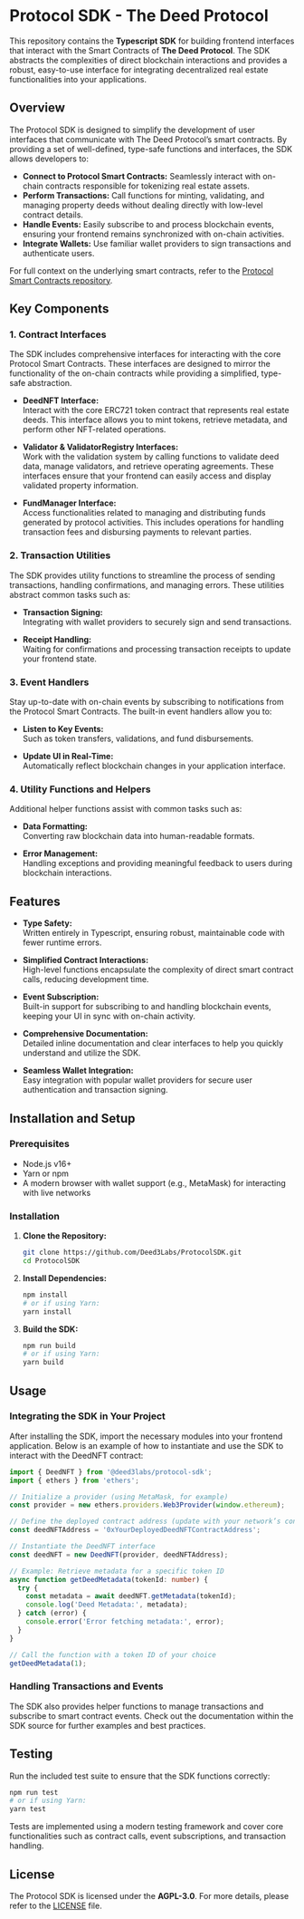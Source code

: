 # Protocol SDK - The Deed Protocol

This repository contains the **Typescript SDK** for building frontend interfaces that interact with the Smart Contracts of **The Deed Protocol**. The SDK abstracts the complexities of direct blockchain interactions and provides a robust, easy-to-use interface for integrating decentralized real estate functionalities into your applications.

## Overview

The Protocol SDK is designed to simplify the development of user interfaces that communicate with The Deed Protocol’s smart contracts. By providing a set of well-defined, type-safe functions and interfaces, the SDK allows developers to:

- **Connect to Protocol Smart Contracts:** Seamlessly interact with on-chain contracts responsible for tokenizing real estate assets.
- **Perform Transactions:** Call functions for minting, validating, and managing property deeds without dealing directly with low-level contract details.
- **Handle Events:** Easily subscribe to and process blockchain events, ensuring your frontend remains synchronized with on-chain activities.
- **Integrate Wallets:** Use familiar wallet providers to sign transactions and authenticate users.

For full context on the underlying smart contracts, refer to the [Protocol Smart Contracts repository](https://github.com/Deed3Labs/Protocol-Contracts/tree/contract-changes).

## Key Components

### 1. Contract Interfaces

The SDK includes comprehensive interfaces for interacting with the core Protocol Smart Contracts. These interfaces are designed to mirror the functionality of the on-chain contracts while providing a simplified, type-safe abstraction.

- **DeedNFT Interface:**  
  Interact with the core ERC721 token contract that represents real estate deeds. This interface allows you to mint tokens, retrieve metadata, and perform other NFT-related operations.

- **Validator & ValidatorRegistry Interfaces:**  
  Work with the validation system by calling functions to validate deed data, manage validators, and retrieve operating agreements. These interfaces ensure that your frontend can easily access and display validated property information.

- **FundManager Interface:**  
  Access functionalities related to managing and distributing funds generated by protocol activities. This includes operations for handling transaction fees and disbursing payments to relevant parties.

### 2. Transaction Utilities

The SDK provides utility functions to streamline the process of sending transactions, handling confirmations, and managing errors. These utilities abstract common tasks such as:

- **Transaction Signing:**  
  Integrating with wallet providers to securely sign and send transactions.
  
- **Receipt Handling:**  
  Waiting for confirmations and processing transaction receipts to update your frontend state.

### 3. Event Handlers

Stay up-to-date with on-chain events by subscribing to notifications from the Protocol Smart Contracts. The built-in event handlers allow you to:

- **Listen to Key Events:**  
  Such as token transfers, validations, and fund disbursements.
  
- **Update UI in Real-Time:**  
  Automatically reflect blockchain changes in your application interface.

### 4. Utility Functions and Helpers

Additional helper functions assist with common tasks such as:

- **Data Formatting:**  
  Converting raw blockchain data into human-readable formats.
  
- **Error Management:**  
  Handling exceptions and providing meaningful feedback to users during blockchain interactions.

## Features

- **Type Safety:**  
  Written entirely in Typescript, ensuring robust, maintainable code with fewer runtime errors.

- **Simplified Contract Interactions:**  
  High-level functions encapsulate the complexity of direct smart contract calls, reducing development time.

- **Event Subscription:**  
  Built-in support for subscribing to and handling blockchain events, keeping your UI in sync with on-chain activity.

- **Comprehensive Documentation:**  
  Detailed inline documentation and clear interfaces to help you quickly understand and utilize the SDK.

- **Seamless Wallet Integration:**  
  Easy integration with popular wallet providers for secure user authentication and transaction signing.

## Installation and Setup

### Prerequisites

- Node.js v16+
- Yarn or npm
- A modern browser with wallet support (e.g., MetaMask) for interacting with live networks

### Installation

1. **Clone the Repository:**

   ```bash
   git clone https://github.com/Deed3Labs/ProtocolSDK.git
   cd ProtocolSDK
   ```

2. **Install Dependencies:**

   ```bash
   npm install
   # or if using Yarn:
   yarn install
   ```

3. **Build the SDK:**

   ```bash
   npm run build
   # or if using Yarn:
   yarn build
   ```

## Usage

### Integrating the SDK in Your Project

After installing the SDK, import the necessary modules into your frontend application. Below is an example of how to instantiate and use the SDK to interact with the DeedNFT contract:

```typescript
import { DeedNFT } from '@deed3labs/protocol-sdk';
import { ethers } from 'ethers';

// Initialize a provider (using MetaMask, for example)
const provider = new ethers.providers.Web3Provider(window.ethereum);

// Define the deployed contract address (update with your network’s contract address)
const deedNFTAddress = '0xYourDeployedDeedNFTContractAddress';

// Instantiate the DeedNFT interface
const deedNFT = new DeedNFT(provider, deedNFTAddress);

// Example: Retrieve metadata for a specific token ID
async function getDeedMetadata(tokenId: number) {
  try {
    const metadata = await deedNFT.getMetadata(tokenId);
    console.log('Deed Metadata:', metadata);
  } catch (error) {
    console.error('Error fetching metadata:', error);
  }
}

// Call the function with a token ID of your choice
getDeedMetadata(1);
```

### Handling Transactions and Events

The SDK also provides helper functions to manage transactions and subscribe to smart contract events. Check out the documentation within the SDK source for further examples and best practices.

## Testing

Run the included test suite to ensure that the SDK functions correctly:

```bash
npm run test
# or if using Yarn:
yarn test
```

Tests are implemented using a modern testing framework and cover core functionalities such as contract calls, event subscriptions, and transaction handling.

## License

The Protocol SDK is licensed under the **AGPL-3.0**. For more details, please refer to the [LICENSE](LICENSE) file.
